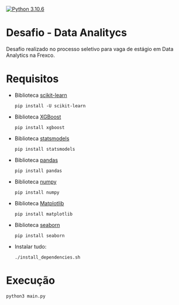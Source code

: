 [![Python 3.10.6](https://img.shields.io/badge/Python-3776AB?style=for-the-badge&logo=python&logoColor=white)](https://www.python.org/downloads/release/python-3106/)

# Desafio - Data Analitycs 

Desafio realizado no processo seletivo para vaga de estágio em Data Analytics na Frexco.

# Requisitos

- Biblioteca [scikit-learn](https://scikit-learn.org/stable/index.html)

      pip install -U scikit-learn
      
- Biblioteca [XGBoost](https://xgboost.readthedocs.io/en/stable/)
 
      pip install xgboost
       
- Biblioteca [statsmodels](https://www.statsmodels.org/stable/index.html)
 
      pip install statsmodels
       
- Biblioteca [pandas](https://pandas.pydata.org/)

      pip install pandas
       
- Biblioteca [numpy](https://numpy.org/)

      pip install numpy
       
- Biblioteca [Matplotlib](https://matplotlib.org/)
 
      pip install matplotlib
       
- Biblioteca [seaborn](https://seaborn.pydata.org/)
 
      pip install seaborn
       
- Instalar tudo:

      ./install_dependencies.sh
       

# Execução

    python3 main.py

